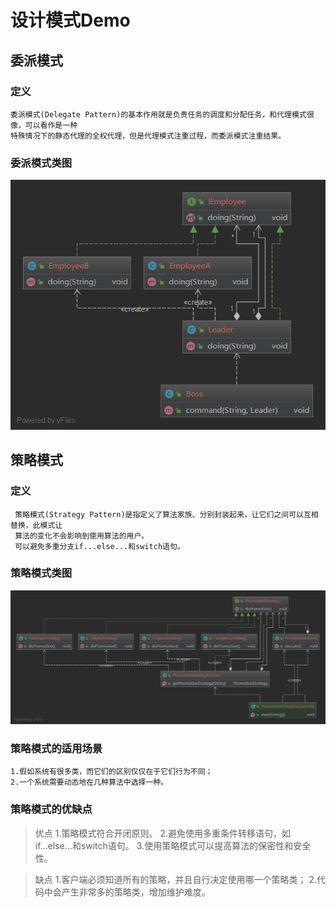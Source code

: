 # 设计模式Demo

## 委派模式

### 定义
    
    委派模式(Delegate Pattern)的基本作用就是负责任务的调度和分配任务，和代理模式很像，可以看作是一种
    特殊情况下的静态代理的全权代理，但是代理模式注重过程，而委派模式注重结果。
   
### 委派模式类图

![Image text](src/main/resources/images/DelegatePattern.png)

## 策略模式
 
 ### 定义
     
     策略模式(Strategy Pattern)是指定义了算法家族、分别封装起来，让它们之间可以互相替换，此模式让
     算法的变化不会影响到使用算法的用户。
     可以避免多重分支if...else...和switch语句。
    
 ### 策略模式类图
 
 ![Image text](src/main/resources/images/StrategyPattern.png)

### 策略模式的适用场景

    1.假如系统有很多类，而它们的区别仅仅在于它们行为不同；
    2.一个系统需要动态地在几种算法中选择一种。

### 策略模式的优缺点

> 优点
    1.策略模式符合开闭原则。
    2.避免使用多重条件转移语句，如if...else...和switch语句。
    3.使用策略模式可以提高算法的保密性和安全性。

> 缺点
    1.客户端必须知道所有的策略，并且自行决定使用哪一个策略类；
    2.代码中会产生非常多的策略类，增加维护难度。
    
    
